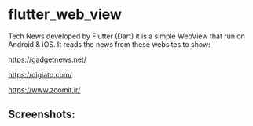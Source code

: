 # flutter_web_view
Tech News developed by Flutter (Dart) it is a simple WebView that run on Android & iOS.
It reads the news from these websites to show:

https://gadgetnews.net/

https://digiato.com/

https://www.zoomit.ir/


## Screenshots:


